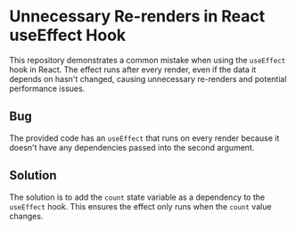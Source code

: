 # Unnecessary Re-renders in React useEffect Hook

This repository demonstrates a common mistake when using the `useEffect` hook in React. The effect runs after every render, even if the data it depends on hasn't changed, causing unnecessary re-renders and potential performance issues.

## Bug
The provided code has an `useEffect` that runs on every render because it doesn't have any dependencies passed into the second argument. 

## Solution
The solution is to add the `count` state variable as a dependency to the `useEffect` hook.  This ensures the effect only runs when the `count` value changes. 
